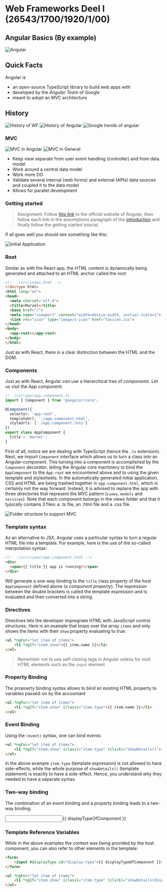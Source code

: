# Web Frameworks Deel I (26543/1700/1920/1/00)

## Angular Basics (By example)

![Angular](Media/Angular_Logo.png)

## Quick Facts

Angular is

- an open-source TypeScript library to build web apps with
- developed by the *Angular Team* of Google
- meant to adopt an MVC architecture

## History

![History of WF](Media/History_WF.png)
![History of Angular](Media/Angular_History.png)
![Google trends of angular](Media/GT_Angular_JS.png)

### MVC

![MVC in Angular](Media/Angular_MVC.png)
![MVC in General](Media/MVC.png)

- Keep view separate from user event handling (controller) and from data model
- Work around a central data model
- Work more OO
- Validate several internal (web forms) and external (APIs) data sources and coupled it to the data model
- Allows for parallel development

### Getting started

> Assignment: Follow [this link](https://angular.io) to the official website of Angular, then follow each link in the assumptions paragraph of the [introduction](https://angular.io/docs) and finally follow the getting started tutorial.

If all goes well you should see something like this:

![Initial Application](Media/Angular_Start.png)

### Root

Similar as with the React app, the HTML content is dynamically being generated and attached to an HTML anchor called the root:

```html
<!-- .\src\index.html -->
<!doctype html>
<html lang="en">
<head>
  <meta charset="utf-8">
  <title>Marvel</title>
  <base href="/">
  <meta name="viewport" content="width=device-width, initial-scale=1">
  <link rel="icon" type="image/x-icon" href="favicon.ico">
</head>
<body>
  <app-root></app-root>
</body>
</html>
```

Just as with React, there is a clear distinction between the HTML and the DOM.

### Components

Just as with React, Angular *can* use a hierarchical tree of *components*. Let us visit the App component:

```ts
// .\src\app\app.component.ts
import { Component } from '@angular/core';

@Component({
  selector: 'app-root',
  templateUrl: './app.component.html',
  styleUrls: ['./app.component.less']
})
export class AppComponent {
  title = 'marvel';
}
```

First of all, notice we are dealing with TypeScript (hence the `.ts` extension). Next, we import `Component` interface which allows us to turn a class into an Angular-component. This turning into a component is accomplished by the `Component` *decorator*, telling the Angular core machinery to bind the `AppComponent` to the `App-root` we encountered above and to using the given template and stylesheets. In the automatically generated initial application, CSS and HTML are being trashed together in `app.component.html`, which is certainly not the way forward. Instead, it is advised to replace the app with three directories that represent the MVC pattern (`views`, `models` and `services`). Note that each component belongs in the views folder and that it typically contains 3 files: a .ts file, an .html file  and a .css file.

![Folder structure to support MVC](Media/MVC_Folders.png)

### Template syntax

As an alternative to JSX, Angular uses a particular syntax to turn a regular HTML file into a template. For example, here is the use of the so-called interpolation syntax:

```html
<!-- .\src\views\app.component.html -->
<div>
  <span>{{ title }} app is running!</span>
</div>
```

Will generate a one-way binding to the `title` class property of the host `AppComponent` defined above (a *component property*). The expression between the double brackets is called the template expression and is evaluated and then converted into a string.

### Directives

Directives lets the developer impregnate HTML with JavaScript control structures. Here is an example that loops over the array `items` and only shows the items with their `show` property evaluating to true:

```html
<ul *ngFor="let item of items">
	<li *ngIf="item.show">{{ item.name }}</li>
</ul>
```

> Remember not to use self-closing tags in Angular unless for void HTML elements such as the `input` element

### Property Binding

The propoerty binding syntax allows to bind an existing HTML property to variables passed-on by the accountant

```html
<ul *ngFor="let item of items">
	<li *ngIf="item.show" [class]="item.type">{{ item.name }}</li>
</ul>
```

### Event Binding

Using the `(event)` syntax, one can bind events:

```html
<ul *ngFor="let item of items">
	<li *ngIf="item.show" [class]="item.type" (click)="showDetails()">{{ item.name }}</li>
</ul>
```

In the above example `item.type` (template expression) is not allowed to have side-effects, while the whole purpose of `showDetails()` (template statement) is exactly to have a side-effect. Hence, you understand why they needed to have a separate syntax.

### Two-way binding

The combination of an event binding and a property binding leads to a two-way binding:

<form>
	<input [(name)]="">{{ displayTypeOfComponent }}</input>
</form>

### Template Reference Variables

While in the above examples the context was being provided by the host component, you can also refer to other elements in the template:

```html
<form>
	<input #displayType id="display-type">{{ displayTypeOfComponent }}</input>
</form>

<ul *ngFor="let item of items">
	<li *ngIf="item.show" [class]="item.type" (click)="showDetails(displayType)">{{ item.name }}</li>
</ul>
```
